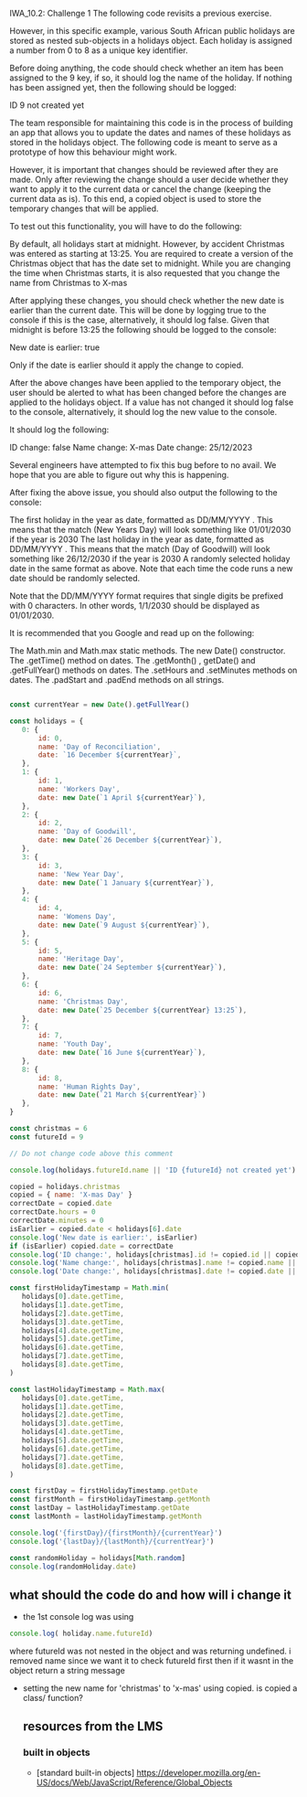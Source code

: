 IWA_10.2: Challenge 1
The following code revisits a previous exercise.

 

However, in this specific example, various South African public holidays are stored as nested sub-objects in a holidays object. Each holiday is assigned a number from 0 to 8 as a unique key identifier.

 

Before doing anything, the code should check whether an item has been assigned to the 9 key, if so, it should log the name of the holiday. If nothing has been assigned yet, then the following should be logged:

 

ID 9 not created yet

 

The team responsible for maintaining this code is in the process of building an app that allows you to update the dates and names of these holidays as stored in the holidays object. The following code is meant to serve as a prototype of how this behaviour might work.

 

However, it is important that changes should be reviewed after they are made. Only after reviewing the change should a user decide whether they want to apply it to the current data or cancel the change (keeping the current data as is). To this end, a copied object is used to store the temporary changes that will be applied.

 

To test out this functionality, you will have to do the following:

By default, all holidays start at midnight. However, by accident Christmas was entered as starting at 13:25. You are required to create a version of the Christmas object that has the date set to midnight.
While you are changing the time when Christmas starts, it is also requested that you change the name from Christmas to X-mas
 

After applying these changes, you should check whether the new date is earlier than the current date. This will be done by logging true to the console if this is the case, alternatively, it should log false. Given that midnight is before 13:25 the following should be logged to the console:

 

New date is earlier: true

 

Only if the date is earlier should it apply the change to copied.

 

After the above changes have been applied to the temporary object, the user should be alerted to what has been changed before the changes are applied to the holidays object. If a value has not changed it should log false to the console, alternatively, it should log the new value to the console.

 

It should log the following:

ID change: false
Name change: X-mas
Date change: 25/12/2023
 

Several engineers have attempted to fix this bug before to no avail. We hope that you are able to figure out why this is happening.

 

After fixing the above issue, you should also output the following to the console:

The first holiday in the year as date, formatted as DD/MM/YYYY . This means that the match (New Years Day) will look something like 01/01/2030 if the year is 2030
The last holiday in the year as date, formatted as DD/MM/YYYY . This means that the match (Day of Goodwill) will look something like 26/12/2030 if the year is 2030
A randomly selected holiday date in the same format as above. Note that each time the code runs a new date should be randomly selected.
 

Note that the DD/MM/YYYY format requires that single digits be prefixed with 0 characters. In other words, 1/1/2030 should be displayed as 01/01/2030.

 

It is recommended that you Google and read up on the following:

The Math.min and Math.max static methods.
The new Date() constructor.
The .getTime() method on dates.
The .getMonth() , getDate() and .getFullYear() methods on dates.
The .setHours and .setMinutes methods on dates.
The .padStart and .padEnd methods on all strings.
 
 ``` js

const currentYear = new Date().getFullYear()

const holidays = {
    0: {
        id: 0,
        name: 'Day of Reconciliation',
        date: `16 December ${currentYear}`,
    },
    1: {
        id: 1,
        name: 'Workers Day',
        date: new Date(`1 April ${currentYear}`),
    },
    2: {
        id: 2,
        name: 'Day of Goodwill',
        date: new Date(`26 December ${currentYear}`),
    },
    3: {
        id: 3,
        name: 'New Year Day',
        date: new Date(`1 January ${currentYear}`),
    },
    4: {
        id: 4,
        name: 'Womens Day',
        date: new Date(`9 August ${currentYear}`),
    },
    5: {
        id: 5,
        name: 'Heritage Day',
        date: new Date(`24 September ${currentYear}`),
    },
    6: {
        id: 6,
        name: 'Christmas Day',
        date: new Date(`25 December ${currentYear} 13:25`),
    },
    7: {
        id: 7,
        name: 'Youth Day',
        date: new Date(`16 June ${currentYear}`),
    },
    8: {
        id: 8,
        name: 'Human Rights Day',
        date: new Date(`21 March ${currentYear}`)
    },
}

const christmas = 6
const futureId = 9

// Do not change code above this comment

console.log(holidays.futureId.name || 'ID {futureId} not created yet')

copied = holidays.christmas
copied = { name: 'X-mas Day' }
correctDate = copied.date
correctDate.hours = 0
correctDate.minutes = 0
isEarlier = copied.date < holidays[6].date
console.log('New date is earlier:', isEarlier)
if (isEarlier) copied.date = correctDate
console.log('ID change:', holidays[christmas].id != copied.id || copied.id)
console.log('Name change:', holidays[christmas].name != copied.name || copied.name)
console.log('Date change:', holidays[christmas].date != copied.date || copied.date)

const firstHolidayTimestamp = Math.min(
    holidays[0].date.getTime,
    holidays[1].date.getTime,
    holidays[2].date.getTime,
    holidays[3].date.getTime,
    holidays[4].date.getTime,
    holidays[5].date.getTime,
    holidays[6].date.getTime,
    holidays[7].date.getTime,
    holidays[8].date.getTime,
)

const lastHolidayTimestamp = Math.max(
    holidays[0].date.getTime,
    holidays[1].date.getTime,
    holidays[2].date.getTime,
    holidays[3].date.getTime,
    holidays[4].date.getTime,
    holidays[5].date.getTime,
    holidays[6].date.getTime,
    holidays[7].date.getTime,
    holidays[8].date.getTime,
)

const firstDay = firstHolidayTimestamp.getDate
const firstMonth = firstHolidayTimestamp.getMonth
const lastDay = lastHolidayTimestamp.getDate
const lastMonth = lastHolidayTimestamp.getMonth

console.log('{firstDay}/{firstMonth}/{currentYear}')
console.log('{lastDay}/{lastMonth}/{currentYear}')

const randomHoliday = holidays[Math.random]
console.log(randomHoliday.date)
```

## what should the code do and how will i change it
* the 1st console log was using 
``` js 
console.log( holiday.name.futureId)
``` 
where futureId was not nested in the object and was returning undefined. i removed name since we want it to check futureId first then if it wasnt in the object return a string message
* setting the new name for 'christmas' to 'x-mas' using copied. is copied a class/ function?

  ## resources from the LMS
  ### built in objects
  * [standard built-in objects] https://developer.mozilla.org/en-US/docs/Web/JavaScript/Reference/Global_Objects